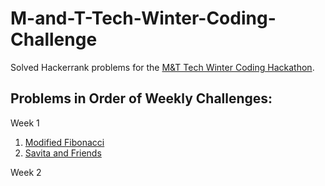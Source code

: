 # M-and-T-Tech-Winter-Coding-Challenge
Solved Hackerrank problems for the [M&T Tech Winter Coding Hackathon](https://www.hackerrank.com/contests/m-and-t-tech-winter-coding-challenge/challenges). 

## Problems in Order of Weekly Challenges:

Week 1

1. [Modified Fibonacci](https://github.com/axr6077/M-and-T-Tech-Winter-Coding-Challenge/blob/main/Medium/modFibonacci.py) 
2. [Savita and Friends](https://github.com/axr6077/M-and-T-Tech-Winter-Coding-Challenge/blob/main/Hard/savitaAndFriends.py)

Week 2
